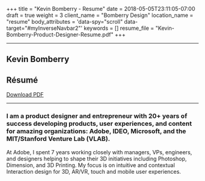 +++
title = "Kevin Bomberry - Resume"
date = 2018-05-05T23:11:05-07:00
draft = true
weight = 3
client_name = "Bomberry Design"
location_name = "resume"
body_attributes = 'data-spy="scroll" data-target="#myInverseNavbar2"'
keywords = []
resume_file = "Kevin-Bomberry-Product-Designer-Resume.pdf"
+++

<section class="introduction">
  <a id="introduction"></a>
  <div class="container animated fadeIn wow">
   <hr class="hr-space">
    <div class="row color-resume">
      <div class="col-xs-6 col-xs-offset-0 col-md-5 col-md-offset-1 text-left">
        <h2>Kevin Bomberry</h2>
      </div>
      <div class="col-xs-6 col-xs-offset-0 col-md-5 col-md-offset-0 text-right">
        <h2>R&eacute;sum&eacute;</h2>
      </div>
      <div class="col-xs-12 col-xs-offset-0 col-md-10 col-md-offset-1 text-right">
        <div class="animated flash wow"><a download href="./Kevin-Bomberry-Product-Designer-Resume.pdf" class="color-resume"><!--<span class="fa fa-briefcase"></span> -->Download PDF<span class="fa fa-file-pdf icon-pad-left"></span></a></div>
      </div>
    </div>
    <hr class="hr-space">
    <div class="row">
      <div class="col-md-10 col-md-offset-1 text-left">
        <h3 class="text-tall">I am a product designer and entrepreneur with 20+ years of success developing products, user experiences, and content for amazing organizations: Adobe, IDEO, Microsoft, and the MIT/Stanford Venture Lab (VLAB).</h3>
        <p class="lead">At Adobe, I spent 7 years working closely with managers, VPs, engineers, and designers helping to shape their 3D initiatives including Photoshop, Dimension, and 3D Printing. My focus is on intuitive and  contextual Interaction design for 3D, AR/VR, touch and mobile user experiences.</p>
      </div>
    </div>
  </div>
</section>
